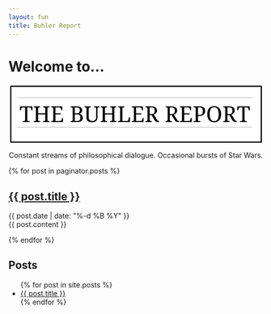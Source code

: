 ```yaml
---
layout: fun
title: Buhler Report
--- 
```


# Welcome to...

<center>

<img src="/img/TheBuhlerReport1.png" align="center">

Constant streams of philosophical dialogue. Occasional bursts of Star Wars.

</center>


{% for post in paginator.posts %}
    <div class="post">
    <h2><a class="post-link" href="{{ post.url}}">{{ post.title }}</a></h2>
      <div class="post-date">{{ post.date | date: "%-d %B %Y" }}</div>
        <div class="post-content">{{ post.content }}</div>
        </div>
      </div>

{% endfor %}



## Posts

<ul>
  {% for post in site.posts %}
    <li>
      <a href="{{ post.url }}">{{ post.title }}</a>
    </li>
  {% endfor %}
</ul>



<p>
<p>
<p>

